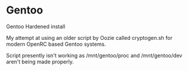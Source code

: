 # Gentoo
Gentoo Hardened install

My attempt at using an older script by Oozie called cryptogen.sh for modern OpenRC based Gentoo systems.

Script presently isn't working as /mnt/gentoo/proc and /mnt/gentoo/dev aren't being made properly.
